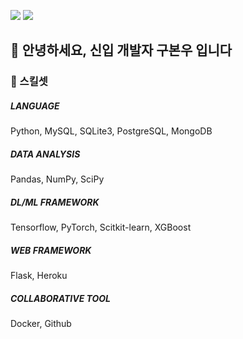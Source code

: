 <a href="https://www.notion.so/Data-Scientist-02384ef21687435fb1245f1d1c02861d" target="_blank"><img src="https://img.shields.io/badge/PORTFOLIO-색코드?style=flat-square&logo=이미지 이름&logoColor=white"/></a>
<a href="클릭시 이동할 링크" target="_blank"><img src="https://img.shields.io/badge/PROJECT-0101DF?style=flat-square&logo=이미지 이름&logoColor=white"/></a>


## 👋 안녕하세요, 신입 개발자 구본우 입니다


### 🌱 스킬셋

##### LANGUAGE

Python, MySQL, SQLite3, PostgreSQL, MongoDB

##### DATA ANALYSIS

Pandas, NumPy, SciPy

##### DL/ML FRAMEWORK

Tensorflow, PyTorch, Scitkit-learn, XGBoost

##### WEB FRAMEWORK

Flask, Heroku

##### COLLABORATIVE TOOL

Docker, Github
<!---
bon-u/bon-u is a ✨ special ✨ repository because its `README.md` (this file) appears on your GitHub profile.
You can click the Preview link to take a look at your changes.
--->
